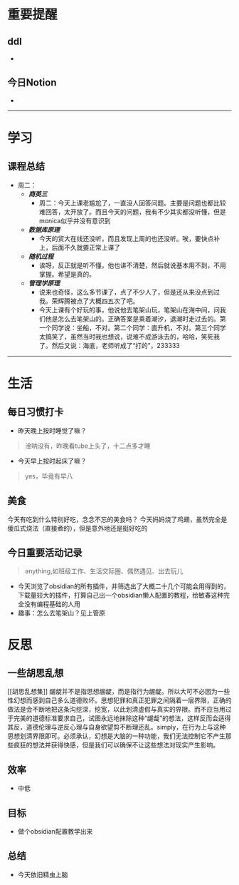 # 重要提醒
## ddl
- 
## 今日Notion
- 
---
# 学习
## 课程总结

- 周二：
	- ***商英三***
		- 周二：今天上课老尴尬了，一直没人回答问题。主要是问题也都比较难回答，太开放了。而且今天的问题，我有不少其实都没听懂，但是monica似乎并没有意识到
	- ***数据库原理***
		- 今天的贸大在线还没听，而且发现上周的也还没听。唉，要快点补上，后面不久就要正常上课了
	- ***随机过程***
		- 诶呀，反正就是听不懂，他也讲不清楚，然后就说基本用不到，不用掌握。希望是真的。
	- ***管理学原理***
		- 说来也奇怪，这么多节课了，点了不少人了，但是还从来没点到过我。荣辉腾被点了大概四五次了吧。
		- 今天上课有个好玩的事，他说他去笔架山玩，笔架山在海中间，问我们他是怎么去笔架山的。正确答案是乘着潮汐，退潮时走过去的。第一个同学说：坐船，不对。第二个同学：直升机，不对。第三个同学太搞笑了，虽然当时我也想说，说难不成游泳去的，哈哈，笑死我了。然后又说：海底，老师听成了“打的”，233333

---
# 生活
## 每日习惯打卡
- 昨天晚上按时睡觉了嘛？
>淦呐没有，昨晚看tube上头了，十二点多才睡
- 今天早上按时起床了嘛？
>yes，毕竟有早八
## 美食
今天有吃到什么特别好吃，念念不忘的美食吗？
今天妈妈烧了鸡翅，虽然完全是傻瓜式烧法（直接煮的），但是意外地还是挺好吃的

## 今日重要活动记录
>anything,如班级工作、生活交际圈、偶然遇见、出去玩儿
- 今天浏览了obsidian的所有插件，并筛选出了大概二十几个可能会用得到的，下载量较大的插件，打算自己出一个obsidian懒人配置的教程，给敏春这种完全没有编程基础的人用
- 趣事：怎么去笔架山？见上管原
# 反思
## 一些胡思乱想
[[胡思乱想集]]
龌龊并不是指思想龌龊，而是指行为龌龊。所以大可不必因为一些性幻想而感到自己多么道德败坏。思想犯罪和真正犯罪之间隔着一层界限，正确的做法是会不断地把这条沟挖深，挖宽，以此划清虚假与真实的界限。而不应当用过于完美的道德标准要求自己，试图永远地抹除这种“龌龊”的想法，这样反而会适得其反，道德伦理与逆反心理与自身欲望剪不断理还乱。simply，在行为上与这种思想划清界限即可。必须承认，幻想是大脑的一种功能，我们无法控制它不产生那些疯狂的想法并获得快感，但是我们可以确保不让这些想法对现实产生影响。
## 效率
- 中低
## 目标
- 做个obsidian配置教学出来
## 总结
- 今天依旧精虫上脑